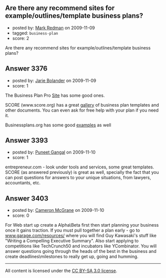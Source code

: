 ## Are there any recommend sites for example/outlines/template business plans?

- posted by: [Mark Redman](https://stackexchange.com/users/-1/1412-mark-redman) on 2009-11-09
- tagged: `business-plan`
- score: 2

Are there any recommend sites for example/outlines/template business plans?


## Answer 3376

- posted by: [Jarie Bolander](https://stackexchange.com/users/-1/585-jarie-bolander) on 2009-11-09
- score: 1

<p>The Business Plan Pro <a href="http://www.bplans.com/sample%5Fbusiness%5Fplans.cfm" rel="nofollow">Site</a> has some good ones.</p>

<p>SCORE (www.score.org) has a great <a href="http://www.score.org/template%5Fgallery.html" rel="nofollow">gallery</a> of business plan templates and other documents. You can even ask for free help with your plan if you need it.</p>

<p>Businessplans.org has some good <a href="http://www.businessplans.org/businessplans.html" rel="nofollow">examples</a> as well</p>



## Answer 3393

- posted by: [Puneet Gangal](https://stackexchange.com/users/-1/439-puneet-gangal) on 2009-11-10
- score: 1

entrepreneur.com - look under tools and services, some great templates. 
SCORE (as answered previously) is great as well, specially the fact that you can post questions for answers to your unique situations, from lawyers, accountants, etc. 


## Answer 3403

- posted by: [Cameron McGrane](https://stackexchange.com/users/-1/1010-cameron-mcgrane) on 2009-11-10
- score: 0

For Web start up create a Alpha\Beta first then start planning your business once it gains traction. If you must pull together a plan early - go to www.garage.com/resources/ where you will find Guy Kawasaki's stuff like "Writing a Compelling Executive Summary".
Also start applying to competitions like TechCrunch50 and incubators like YCombinator. You will answer questions going through the heads of the best in the business and create deadlines\milestones to really get up, going and humming.




---

All content is licensed under the [CC BY-SA 3.0 license](https://creativecommons.org/licenses/by-sa/3.0/).
